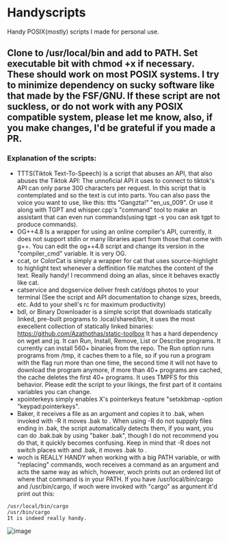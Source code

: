 # Handyscripts
Handy POSIX(mostly) scripts I made for personal use.
##  Clone to /usr/local/bin and add to PATH. Set executable bit with chmod +x if necessary. These should work on most POSIX systems. I try to minimize dependency on sucky software like that made by the FSF/GNU. If these script are not suckless, or do not work with any POSIX compatible system, please let me know, also, if you make changes, I'd be grateful if you made a PR.

### Explanation of the scripts:
 - TTTS(Tiktok Text-To-Speech) is a script that abuses an API, that also abuses the Tiktok API: The unnoficial API it uses to connect to tiktok's API can only parse 300 characters per request. In this script that is contemplated and so the text is cut into parts. You can also pass the voice you want to use, like this: ttts "Gangzta!" "en_us_009". Or use it along with TGPT and whisper.cpp's "command" tool to make an assistant that can even run commands(using tgpt -s you can ask tgpt to produce commands).
 - OG++4.8 Is a wrapper for using an online compiler's API, currently, it does not support stdin or many libraries apart from those that come with g++. You can edit the og++4.8 script and change its version in the "compiler_cmd" variable. It is very OG.
 - ccat, or ColorCat is simply a wrapper for cat that uses source-highlight to highlight text whenever a deffinition file matches the content of the text. Really handy! I recommend doing an alias, since it behaves exactly like cat.
 - catservice and dogservice deliver fresh cat/dogs photos to your terminal (See the script and API documentation to change sizes, breeds, etc. Add to your shell's rc for maximum productivity)
 - bdl, or Binary Downloader is a simple script that downloads statically linked, pre-built programs to .local/shared/bin, it uses the most execellent collection of statically linked binaries: https://github.com/Azathothas/static-toolbox It has a hard dependency on wget and jq. It can Run, Install, Remove, List or Describe programs. It currently can install 560+ binaries from the repo. The Run option runs programs from /tmp, it caches them to a file, so if you run a program with the flag run more than one time, the second time it will not have to download the program anymore, if more than 40+ programs are cached, the cache deletes the first 40+ programs. It uses TMPFS for this behavior. Please edit the script to your likings, the first part of it contains variables you can change.
 - xpointerkeys simply enables X's pointerkeys feature "setxkbmap -option "keypad:pointerkeys".
 - Baker, it receives a file as an argument and copies it to <file>.bak, when invoked with -R it moves <file>.bak to <file>. When using -R do not suppply files ending in .bak, the script automatically detects them, if you want, you can do .bak.bak by using "baker <file>.bak", though I do not recommend you do that, it quickly becomes confusing. Keep in mind that -R does not switch places with <file> and <file>.bak, it moves <file>.bak to <file>.
 - woch is REALLY HANDY when working with a big PATH variable, or with "replacing" commands, woch receives a command as an argument and acts the same way as which, however, woch prints out an ordered list of where that command is in your PATH. If you have /usr/local/bin/cargo and /usr/bin/cargo, if woch were invoked with "cargo" as argument it'd print out this:
```
/usr/local/bin/cargo
/usr/bin/cargo
It is indeed really handy.
```

![image](https://github.com/xplshn/Handyscripts/assets/114888778/442b2ff0-ec1a-49eb-abf4-9eef15ecfcd0)

